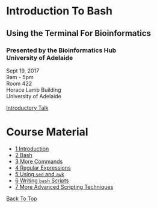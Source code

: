 # Introduction To Bash

## Using the Terminal For Bioinformatics

### Presented by the Bioinformatics Hub <br> University of Adelaide

Sept 19, 2017  
9am - 5pm  
Room 422  
Horace Lamb Building  
University of Adelaide

[Introductory Talk](IntroTalk.pdf)

# Course Material

- [1 Introduction](notes/1_Introduction)
- [2 Bash](notes/2_Bash)
- [3 More Commands](notes/3_MoreCommands)
- [4 Regular Expressions](notes/4_RegularExpressions)
- [5 Using `sed` and `awk`](notes/5_SedAwk)
- [6 Writing `bash` Scripts](notes/6_WritingScripts)
- [7 More Advanced Scripting Techniques](notes/7_MoreAdvancedScripts)

[Back To Top](#introduction-to-bash)
